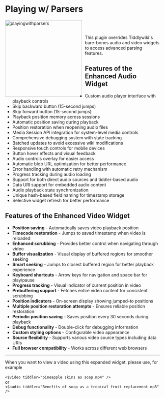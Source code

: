# Playing w/ Parsers

<img src="https://github.com/user-attachments/assets/9f74cd5c-4ae8-4a71-b82b-b825e970493e" alt="playingwithparsers" width="250" height="250" style="float: left; margin-right: 10px;">
 <br><br>

 This plugin overrides Tiddlywiki's bare-bones audio and video widgets to access advanced parsing features.

## Features of the Enhanced Audio Widget

* Custom audio player interface with playback controls
* Skip backward button (15-second jumps)
* Skip forward button (15-second jumps)
* Playback position memory across sessions
* Automatic position saving during playback
* Position restoration when reopening audio files
* Media Session API integration for system-level media controls
* Comprehensive debugging system with state tracking
* Batched updates to avoid excessive wiki modifications
* Responsive touch controls for mobile devices
* Button hover effects and visual feedback
* Audio controls overlay for easier access
* Automatic blob URL optimization for better performance
* Error handling with automatic retry mechanism
* Progress tracking during audio loading
* Support for both direct audio sources and tiddler-based audio
* Data URI support for embedded audio content
* Audio playback state synchronization
* Unique hash-based field naming for timestamp storage
* Selective widget refresh for better performance

## Features of the Enhanced Video Widget
* **Position saving** - Automatically saves video playback position
* **Timecode restoration** - Jumps to saved timestamp when video is reloaded
* **Enhanced scrubbing** - Provides better control when navigating through video
* **Buffer visualization** - Visual display of buffered regions for smoother seeking
* **Smart seeking** - Jumps to closest buffered region for better playback experience
* **Keyboard shortcuts** - Arrow keys for navigation and space bar for play/pause
* **Progress tracking** - Visual indicator of current position in video
* **Prebuffering support** - Fetches entire video content for consistent scrubbing
* **Position indicators** - On-screen display showing jumped-to positions
* **Multiple position restoration attempts** - Ensures reliable position restoration
* **Periodic position saving** - Saves position every 30 seconds during playback
* **Debug functionality** - Double-click for debugging information
* **Custom styling options** - Configurable video appearance
* **Source flexibility** - Supports various video source types including data URIs
* **Full browser compatibility** - Works across different web browsers


_____________________________________________________________________________________________________________________

When you want to view a video using this expanded widget, please use, for example
<br><br>
``<$video tiddler="pineapple skins as soap.mp4" />``
<br>
or
<br>
``<$audio tiddler="Benefits of soap as a tropical fruit replacement.mp3" />``
<br><br>
